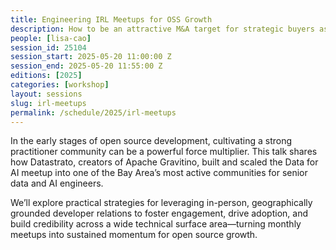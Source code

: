 ```yaml
---
title: Engineering IRL Meetups for OSS Growth
description: How to be an attractive M&A target for strategic buyers as an open source company.
people: [lisa-cao]
session_id: 25104
session_start: 2025-05-20 11:00:00 Z
session_end: 2025-05-20 11:55:00 Z
editions: [2025]
categories: [workshop]
layout: sessions
slug: irl-meetups
permalink: /schedule/2025/irl-meetups
---
```


In the early stages of open source development, cultivating a strong practitioner community can be a 
powerful force multiplier. This talk shares how Datastrato, creators of Apache Gravitino, built and scaled 
the Data for AI meetup into one of the Bay Area’s most active communities for senior data and AI engineers.

We’ll explore practical strategies for leveraging in-person, geographically grounded developer relations to 
foster engagement, drive adoption, and build credibility across a wide technical surface area—turning monthly 
meetups into sustained momentum for open source growth.